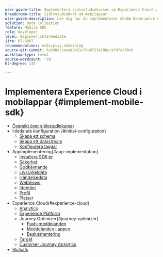 ```yaml
---
user-guide-title: Implementera självstudiekursen om Experience Cloud i mobilappar
breadcrumb-title: Självstudiekurs om mobilappar
user-guide-description: Lär dig hur du implementerar Adobe Experience Cloud-program i mobilappar med Experience Platform Mobile SDK.
solution: Data Collection
feature: Mobile SDK
role: Developer
level: Beginner,Intermediate
jira: KT-6987
recommendations: noDisplay,noCatalog
source-git-commit: 6a6d8dcceead2421c79a0727e18bec97dfe3d9cb
workflow-type: tm+mt
source-wordcount: '78'
ht-degree: 11%

---
```



# Implementera Experience Cloud i mobilappar {#implement-mobile-sdk}

+ [Översikt över självstudiekurser](overview.md)
+ Inledande konfiguration {#initial-configuration}
   + [Skapa ett schema](create-schema.md)
   + [Skapa ett datastream](create-datastream.md)
   + [Konfigurera taggar](configure-tags.md)
+ Appimplementering{#app-implementation}
   + [Installera SDK:er](install-sdks.md)
   + [Säkerhet](assurance.md)
   + [Godkännande](consent.md)
   + [Livscykeldata](lifecycle-data.md)
   + [Händelsedata](events.md)
   + [WebViews](web-views.md)
   + [Identitet](identity.md)
   + [Profil](profile.md)
   + [Platser](places.md)
+ Experience Cloud{#experience-cloud}
   + [Analytics ](analytics.md)
   + [Experience Platform](platform.md)
   + Journey Optimizer{#journey-optimizer}
      + [Push-meddelanden](journey-optimizer-push.md)
      + [Meddelanden i appen](journey-optimizer-inapp.md)
      + [Beslutshantering](journey-optimizer-offers.md)
   + [Target](target.md)
   + [Customer Journey Analytics](customer-journey-analytics.md)
+ [Slutsats](conclusion.md)

